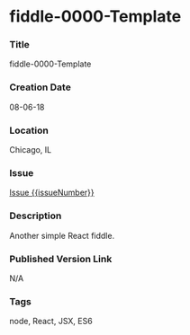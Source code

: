 fiddle-0000-Template
======


### Title

fiddle-0000-Template


### Creation Date

08-06-18


### Location

Chicago, IL


### Issue

[Issue {{issueNumber}}](https://github.com/bradyhouse/house/issues/{{issueNumber}})


### Description

Another simple React fiddle.


### Published Version Link

N/A


### Tags

node, React, JSX, ES6
